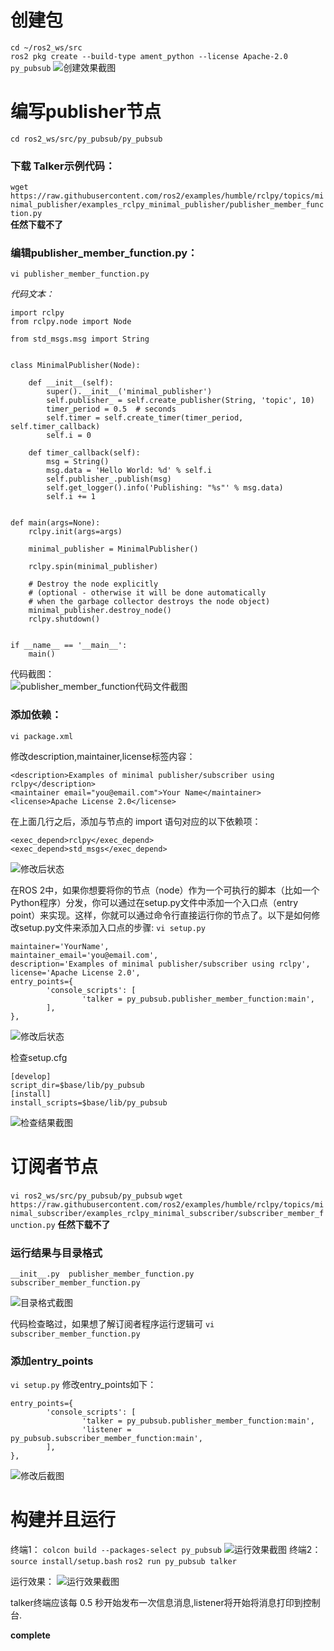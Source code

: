 # 创建包  
`cd ~/ros2_ws/src`  
`ros2 pkg create --build-type ament_python --license Apache-2.0 py_pubsub`
![创建效果截图](src/33.png)

# 编写publisher节点
`cd ros2_ws/src/py_pubsub/py_pubsub` 

### 下载 Talker示例代码：   
`wget https://raw.githubusercontent.com/ros2/examples/humble/rclpy/topics/minimal_publisher/examples_rclpy_minimal_publisher/publisher_member_function.py`  
**任然下载不了**
### 编辑publisher_member_function.py：

`vi publisher_member_function.py`  


*代码文本：*  
```
import rclpy
from rclpy.node import Node

from std_msgs.msg import String


class MinimalPublisher(Node):

    def __init__(self):
        super().__init__('minimal_publisher')
        self.publisher_ = self.create_publisher(String, 'topic', 10)
        timer_period = 0.5  # seconds
        self.timer = self.create_timer(timer_period, self.timer_callback)
        self.i = 0

    def timer_callback(self):
        msg = String()
        msg.data = 'Hello World: %d' % self.i
        self.publisher_.publish(msg)
        self.get_logger().info('Publishing: "%s"' % msg.data)
        self.i += 1


def main(args=None):
    rclpy.init(args=args)

    minimal_publisher = MinimalPublisher()

    rclpy.spin(minimal_publisher)

    # Destroy the node explicitly
    # (optional - otherwise it will be done automatically
    # when the garbage collector destroys the node object)
    minimal_publisher.destroy_node()
    rclpy.shutdown()


if __name__ == '__main__':
    main()
``` 
代码截图：  
![publisher_member_function代码文件截图](src/34.png)    

### 添加依赖：
`vi package.xml`   
   
修改description,maintainer,license标签内容：  
```
<description>Examples of minimal publisher/subscriber using rclpy</description>
<maintainer email="you@email.com">Your Name</maintainer>
<license>Apache License 2.0</license>
```  

在上面几行之后，添加与节点的 import 语句对应的以下依赖项：    
```
<exec_depend>rclpy</exec_depend>  
<exec_depend>std_msgs</exec_depend>
```

![修改后状态](src/35.png) 

在ROS 2中，如果你想要将你的节点（node）作为一个可执行的脚本（比如一个Python程序）分发，你可以通过在setup.py文件中添加一个入口点（entry point）来实现。这样，你就可以通过命令行直接运行你的节点了。以下是如何修改setup.py文件来添加入口点的步骤: 
`vi setup.py` 

```
maintainer='YourName',
maintainer_email='you@email.com',
description='Examples of minimal publisher/subscriber using rclpy',
license='Apache License 2.0',
entry_points={
        'console_scripts': [
                'talker = py_pubsub.publisher_member_function:main',
        ],
},
```

![修改后状态](src/36.png) 

检查setup.cfg
```
[develop]
script_dir=$base/lib/py_pubsub
[install]
install_scripts=$base/lib/py_pubsub
```
![检查结果截图](src/37.png)

# 订阅者节点    
`vi ros2_ws/src/py_pubsub/py_pubsub`
`wget https://raw.githubusercontent.com/ros2/examples/humble/rclpy/topics/minimal_subscriber/examples_rclpy_minimal_subscriber/subscriber_member_function.py`
**任然下载不了**

### 运行结果与目录格式
```
__init__.py  publisher_member_function.py  subscriber_member_function.py
```         
![目录格式截图](src/38.png)     

代码检查略过，如果想了解订阅者程序运行逻辑可
`vi subscriber_member_function.py`  

### 添加entry_points
`vi setup.py`
修改entry_points如下：
```
entry_points={
        'console_scripts': [
                'talker = py_pubsub.publisher_member_function:main',
                'listener = py_pubsub.subscriber_member_function:main',
        ],
},
```     
![修改后截图](src/39.png)   

# 构建并且运行
终端1：
`colcon build --packages-select py_pubsub`
![运行效果截图](src/40.png) 
终端2： 
`source install/setup.bash`
`ros2 run py_pubsub talker`

运行效果：
![运行效果截图](src/41.png) 

talker终端应该每 0.5 秒开始发布一次信息消息,listener将开始将消息打印到控制台.

**complete**

